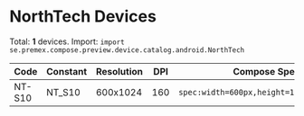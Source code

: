 # NorthTech Devices

Total: **1** devices. Import: `import se.premex.compose.preview.device.catalog.android.NorthTech`

| Code | Constant | Resolution | DPI | Compose Spec | Preview Usage |
|------|----------|------------|-----|-------------|---------------|
| NT-S10 | NT_S10 | 600x1024 | 160 | `spec:width=600px,height=1024px,dpi=160` | `@Preview(device = NorthTech.NT_S10)` |

<!-- Generated automatically. Do not edit manually. -->
